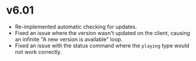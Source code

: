 # v6.01
- Re-implemented automatic checking for updates.
- Fixed an issue where the version wasn't updated on the client, causing an infinite "A new version is available" loop.
- Fixed an issue with the status command where the `playing` type would not work correctly.
